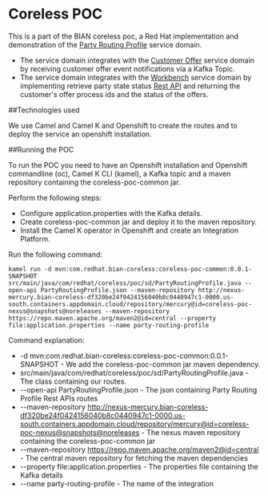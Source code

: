 # Coreless POC

This is a part of the BIAN coreless poc, a Red Hat implementation and demonstration of the [Party Routing Profile](https://bian.org/semantic-apis/customer-profile/) service domain.

* The service domain integrates with the [Customer Offer](https://bian.org/semantic-apis/customer-offer/) service domain by receiving customer offer event notifications via a Kafka Topic.
* The service domain integrates with the [Workbench](https://bian.org/semantic-apis/customer-workbench/) service domain by implementing retrieve party state status [Rest API](https://app.swaggerhub.com/apis/BIAN-3/CustomerProfile/2.0.0#/retrieve/retrievePartyStateStatus/customer-profile/{sdReferenceId}/party-state/{crReferenceId}/status/{bqReferenceId})
and returning the customer's offer process ids and the status of the offers.

##Technologies used

We use Camel and Camel K and Openshift to create the routes and to deploy the service an openshift installation.

##Running the POC

To run the POC you need to have an Openshift installation and Openshift commandline (oc), Camel K CLI (kamel), a Kafka topic and a maven repository containing the coreless-poc-common jar.

Perform the following steps:
* Configure application.properties with the Kafka details.
* Create coreless-poc-common jar and deploy it to the maven repository.
* Install the Camel K operator in Openshift and create an Integration Platform.

Run the following command:

```shell
kamel run -d mvn:com.redhat.bian-coreless:coreless-poc-common:0.0.1-SNAPSHOT src/main/java/com/redhat/coreless/poc/sd/PartyRoutingProfile.java --open-api PartyRoutingProfile.json --maven-repository http://nexus-mercury.bian-coreless-df320be24f0424156040b8c0440947c1-0000.us-south.containers.appdomain.cloud/repository/mercury@id=coreless-poc-nexus@snapshots@noreleases --maven-repository https://repo.maven.apache.org/maven2@id=central --property file:application.properties --name party-routing-profile
```

Command explanation:

* -d mvn:com.redhat.bian-coreless:coreless-poc-common:0.0.1-SNAPSHOT - We add the coreless-poc-common jar maven dependency.
* src/main/java/com/redhat/coreless/poc/sd/PartyRoutingProfile.java - The class containing our routes.
* --open-api PartyRoutingProfile.json - The json containing Party Routing Profile Rest APIs routes
* --maven-repository http://nexus-mercury.bian-coreless-df320be24f0424156040b8c0440947c1-0000.us-south.containers.appdomain.cloud/repository/mercury@id=coreless-poc-nexus@snapshots@noreleases - The nexus maven repository containing the coreless-poc-common jar
* --maven-repository https://repo.maven.apache.org/maven2@id=central - The central maven repository for fetching the maven dependencies
* --property file:application.properties - The properties file containing the Kafka details
* --name party-routing-profile - The name of the integration



